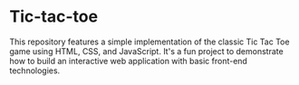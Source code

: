 # Tic-tac-toe
This repository features a simple implementation of the classic Tic Tac Toe game using HTML, CSS, and JavaScript. It's a fun project to demonstrate how to build an interactive web application with basic front-end technologies.
